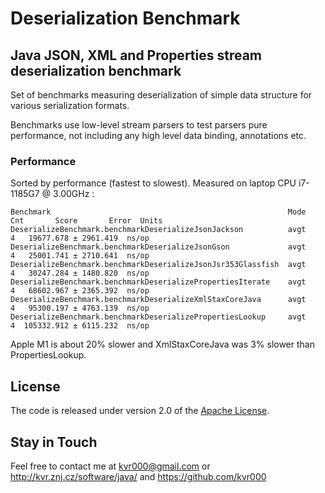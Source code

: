 # Deserialization Benchmark

## Java JSON, XML and Properties stream deserialization benchmark

Set of benchmarks measuring deserialization of simple data structure for various serialization formats.

Benchmarks use low-level stream parsers to test parsers pure performance, not including any high level data binding,
annotations etc.

### Performance

Sorted by performance (fastest to slowest).  Measured on laptop CPU i7-1185G7 @ 3.00GHz :

```
Benchmark                                                     Mode  Cnt       Score       Error  Units
DeserializeBenchmark.benchmarkDeserializeJsonJackson          avgt    4   19677.678 ± 2961.419  ns/op
DeserializeBenchmark.benchmarkDeserializeJsonGson             avgt    4   25001.741 ± 2710.641  ns/op
DeserializeBenchmark.benchmarkDeserializeJsonJsr353Glassfish  avgt    4   30247.284 ± 1480.820  ns/op
DeserializeBenchmark.benchmarkDeserializePropertiesIterate    avgt    4   68602.967 ± 2365.392  ns/op
DeserializeBenchmark.benchmarkDeserializeXmlStaxCoreJava      avgt    4   95300.197 ± 4763.139  ns/op
DeserializeBenchmark.benchmarkDeserializePropertiesLookup     avgt    4  105332.912 ± 6115.232  ns/op
```

Apple M1 is about 20% slower and XmlStaxCoreJava was 3% slower than PropertiesLookup.


## License

The code is released under version 2.0 of the [Apache License][].

## Stay in Touch

Feel free to contact me at kvr000@gmail.com or http://kvr.znj.cz/software/java/ and https://github.com/kvr000

[Apache License]: http://www.apache.org/licenses/LICENSE-2.0
